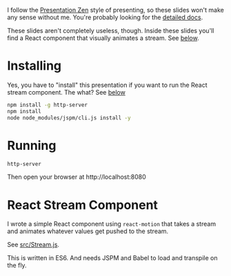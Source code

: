I follow the [Presentation Zen](http://presentationzen.blogs.com/presentationzen/2005/09/whats_good_powe.html)
style of presenting, so these slides won't make any sense without me.
You're probably looking for the [detailed docs](../).

These slides aren't completely useless, though.
Inside these slides you'll find a React component that visually animates a stream.
See [below](#component).

# Installing

Yes, you have to "install" this presentation if you want to run the React stream component.
The what? See [below](#component)

```sh
npm install -g http-server
npm install
node node_modules/jspm/cli.js install -y
```

# Running

```sh
http-server
```

Then open your browser at http://localhost:8080

# <a name="#component">React Stream Component</a>

I wrote a simple React component using `react-motion` that takes a stream
and animates whatever values get pushed to the stream.

See [src/Stream.js](./src/Stream.js).

This is written in ES6. And needs JSPM and Babel to load and transpile on the fly.
